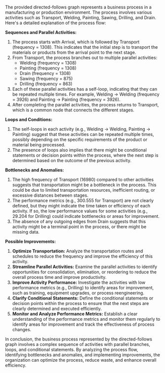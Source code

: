 The provided directed-follows graph represents a business process in a manufacturing or production environment. The process involves various activities such as Transport, Welding, Painting, Sawing, Drilling, and Drain. Here's a detailed explanation of the process flow:

**Sequences and Parallel Activities:**

1. The process starts with Arrival, which is followed by Transport (frequency = 1308). This indicates that the initial step is to transport the materials or products from the arrival point to the next stage.
2. From Transport, the process branches out to multiple parallel activities:
	* Welding (frequency = 1308)
	* Painting (frequency = 1308)
	* Drain (frequency = 1308)
	* Sawing (frequency = 875)
	* Drilling (frequency = 863)
3. Each of these parallel activities has a self-loop, indicating that they can be repeated multiple times. For example, Welding -> Welding (frequency = 3926) and Painting -> Painting (frequency = 3926).
4. After completing the parallel activities, the process returns to Transport, which is a common node that connects the different stages.

**Loops and Conditions:**

1. The self-loops in each activity (e.g., Welding -> Welding, Painting -> Painting) suggest that these activities can be repeated multiple times, possibly depending on the specific requirements of the product or material being processed.
2. The presence of loops also implies that there might be conditional statements or decision points within the process, where the next step is determined based on the outcome of the previous activity.

**Bottlenecks and Anomalies:**

1. The high frequency of Transport (16980) compared to other activities suggests that transportation might be a bottleneck in the process. This could be due to limited transportation resources, inefficient routing, or excessive distances between stages.
2. The performance metrics (e.g., 300.555 for Transport) are not clearly defined, but they might indicate the time taken or efficiency of each activity. If so, the low performance values for some activities (e.g., 29.204 for Drilling) could indicate bottlenecks or areas for improvement.
3. The absence of any outgoing edges from Drain suggests that this activity might be a terminal point in the process, or there might be missing data.

**Possible Improvements:**

1. **Optimize Transportation:** Analyze the transportation routes and schedules to reduce the frequency and improve the efficiency of this activity.
2. **Streamline Parallel Activities:** Examine the parallel activities to identify opportunities for consolidation, elimination, or reordering to reduce the overall process time and improve productivity.
3. **Improve Activity Performance:** Investigate the activities with low performance metrics (e.g., Drilling) to identify areas for improvement, such as training, equipment upgrades, or process reengineering.
4. **Clarify Conditional Statements:** Define the conditional statements or decision points within the process to ensure that the next steps are clearly determined and executed efficiently.
5. **Monitor and Analyze Performance Metrics:** Establish a clear understanding of the performance metrics and monitor them regularly to identify areas for improvement and track the effectiveness of process changes.

In conclusion, the business process represented by the directed-follows graph involves a complex sequence of activities with parallel branches, loops, and conditional statements. By analyzing the process flow, identifying bottlenecks and anomalies, and implementing improvements, the organization can optimize the process, reduce waste, and enhance overall efficiency.